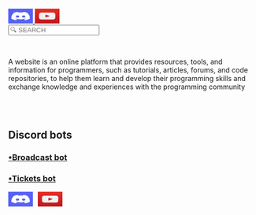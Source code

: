 <html>
<head>

 <a href="https://discord.com/invite/hAyveBFb"><img src="discord.jpeg" style="width:50px; height:30px;">
  </a>
   <a href="https://youtube.com/@ayoub_kobra_ff?si=nQyarPNhHvr3rWIK"><img src="imagesYoutube.jpeg"  style="width:50px;height:30px;">
   </a><br>
  <input type="sarch" placeholder="🔍 SEARCH" id="myInput" disable title="type a name" onkeyup="myFuncrion()"/>
  
  <meta http-equiv="CONTENT-TYPE" content="text/html; charset=UTF-8">
  <title>jé.blue</title>
  <link rel="icon" href="Gggggggg.icon"/>
</head>
<body>
  
<style>
    body {
      background-image: url('Picsart_24-05-16_20-56-54-582.jpg');
      
    body {
            display: flex;
            justify-content: center;
            align-items: flex-end;
            height: 100vh;
            margin: 0;
        }
        .icon-container {
            display: flex;
            gap: 10px;
            padding-bottom: 20px;
        }
        .icon-container img {
            width: 50px;
            height: 30px;
 
  
    
  </style>
 
 <br> <p>A website is an online platform that provides resources, tools, and information for programmers, such as tutorials, articles, forums, and code repositories, to help them learn and develop their programming skills and exchange knowledge and experiences with the programming community</p><br>
  <br>
  <h2>Discord bots</h2>
  <a href="https://bleu1js.github.io/Broadcast-bot.-js-/"><h3>•Broadcast bot</h3></a>
  <a href="https://bleu1js.github.io/Ticket-bot"><h3>•Tickets bot</h3></a>
  <div class="icon-container">
        <a href="https://discord.com/invite/hAyveBFb">
            <img src="discord.jpeg" alt="Discord">
        </a>
        <a href="https://youtube.com/@ayoub_kobra_ff?si=nQyarPNhHvr3rWIK">
            <img src="imagesYoutube.jpeg" alt="YouTube">
        </a>
    </div>
</body>

   

</html>
